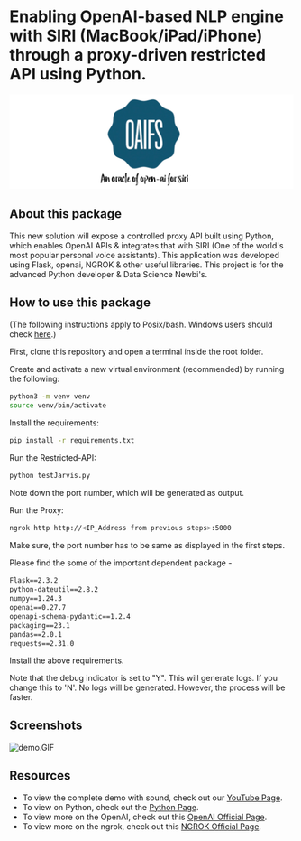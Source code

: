 # Enabling OpenAI-based NLP engine with SIRI (MacBook/iPad/iPhone) through a proxy-driven restricted API using Python.

![Logos.jpeg](Logos.jpeg)

## About this package

This new solution will expose a controlled proxy API built using Python, which enables OpenAI APIs & integrates that with SIRI (One of the world's most popular personal voice assistants). This application was developed using Flask, openai, NGROK & other useful libraries. This project is for the advanced Python developer & Data Science Newbi's.


## How to use this package

(The following instructions apply to Posix/bash. Windows users should check
[here](https://docs.python.org/3/library/venv.html).)

First, clone this repository and open a terminal inside the root folder.

Create and activate a new virtual environment (recommended) by running
the following:

```bash
python3 -m venv venv
source venv/bin/activate
```

Install the requirements:

```bash
pip install -r requirements.txt
```

Run the Restricted-API:

```bash
python testJarvis.py
```

Note down the port number, which will be generated as output.

Run the Proxy:

```bash
ngrok http http://<IP_Address from previous steps>:5000
```

Make sure, the port number has to be same as displayed in the first steps.

Please find the some of the important dependent package -

```
Flask==2.3.2
python-dateutil==2.8.2
numpy==1.24.3
openai==0.27.7
openapi-schema-pydantic==1.2.4
packaging==23.1
pandas==2.0.1
requests==2.31.0

```

Install the above requirements.

Note that the debug indicator is set to "Y". This will generate logs. If you change this to 'N'. No logs will be generated. However, the process will be faster.

## Screenshots

![demo.GIF](demo.GIF)

## Resources

- To view the complete demo with sound, check out our [YouTube Page](https://youtu.be/EBMDSOcik4Y).
- To view on Python, check out the [Python Page](https://docs.python.org/3/).
- To view more on the OpenAI, check out this [OpenAI Official Page](https://platform.openai.com/examples).
- To view more on the ngrok, check out this [NGROK Official Page](https://ngrok.com/docs).
